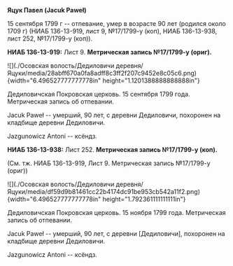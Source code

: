 **Яцук Павел (Jacuk Paweł)**

15 сентября 1799 г -- отпевание, умер в возрасте 90 лет (родился около
1709 г) (НИАБ 136-13-919, лист 9, №17/1799-у (коп), НИАБ 136-13-938,
лист 252, №17/1799-у (коп)).

**НИАБ 136-13-919:** Лист 9. **Метрическая запись №17/1799-у (ориг).**

![](./Осовская волость/Дедиловичи деревня/Яцуки/media/28abff670a0fa8adff8c3ff2f207c9452e8c05c6.png){width="6.496527777777778in"
height="1.1201388888888888in"}

Дедиловичская Покровская церковь. 15 сентября 1799 года. Метрическая
запись об отпевании.

Jacuk Paweł -- умерший, 90 лет, с деревни Дедиловичи, похоронен на
кладбище деревни Дедиловичи.

Jazgunowicz Antoni -- ксёндз.

**НИАБ 136-13-938:** Лист 252. **Метрическая запись №17/1799-у (коп).**

(См. тж. НИАБ 136-13-919, Лист 9. Метрическая запись №17/1799-у (ориг))

![](./Осовская волость/Дедиловичи деревня/Яцуки/media/df59d9b81461cc22b4174dc91be953cb542a11f2.png){width="6.496527777777778in"
height="1.792361111111111in"}

Дедиловичская Покровская церковь. 15 ноября 1799 года. Метрическая
запись об отпевании.

Jacuk Paweł -- умерший, 90 лет, с деревни \[Дедиловичи\], похоронен на
кладбище деревни Дедиловичи.

Jazgunowicz Antoni -- ксёндз.
